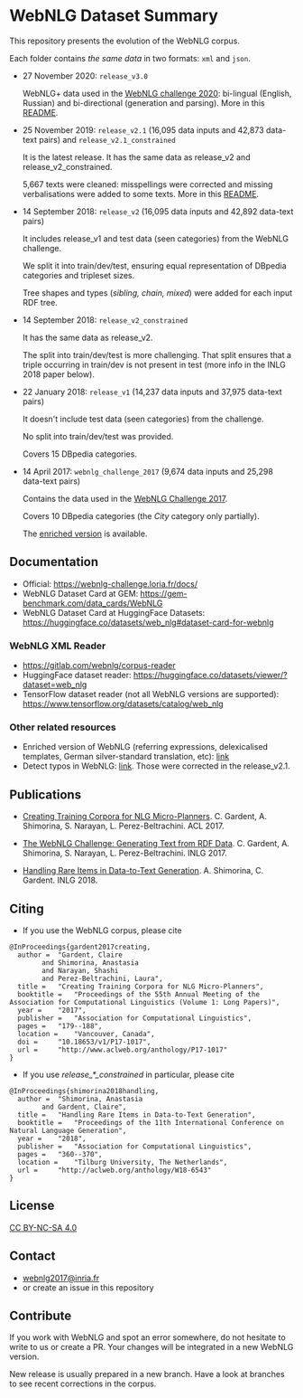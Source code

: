 # WebNLG Dataset Summary

This repository presents the evolution of the WebNLG corpus.

Each folder contains *the same data* in two formats: `xml` and `json`.

* 27 November 2020: `release_v3.0` 

	WebNLG+ data used in the [WebNLG challenge 2020](https://webnlg-challenge.loria.fr/challenge_2020/): bi-lingual (English, Russian) and bi-directional (generation and parsing). More in this [README](./release_v3.0/README.md).

* 25 November 2019: `release_v2.1` (16,095 data inputs and 42,873 data-text pairs) and `release_v2.1_constrained`

	It is the latest release. It has the same data as release_v2 and release_v2_constrained.

	5,667 texts were cleaned: misspellings were corrected and missing verbalisations were added to some texts. More in this [README](./release_v2.1/README.md).

* 14 September 2018: `release_v2` (16,095 data inputs and 42,892 data-text pairs)

	It includes release_v1 and test data (seen categories) from the WebNLG challenge.

	We split it into train/dev/test, ensuring equal representation of DBpedia categories and tripleset sizes.

	Tree shapes and types (_sibling, chain, mixed_) were added for each input RDF tree.

* 14 September 2018: `release_v2_constrained`

	It has the same data as release_v2.

	The split into train/dev/test is more challenging. That split ensures that a triple occurring in train/dev is not present in test (more info in the INLG 2018 paper below).

* 22 January 2018: `release_v1` (14,237 data inputs and 37,975 data-text pairs)

	It doesn't include test data (seen categories) from the challenge.

	No split into train/dev/test was provided.
	
	Covers 15 DBpedia categories.

* 14 April 2017: `webnlg_challenge_2017` (9,674 data inputs and 25,298 data-text pairs)

	Contains the data used in the [WebNLG Challenge 2017](https://webnlg-challenge.loria.fr/challenge_2017/).
	
	Covers 10 DBpedia categories (the _City_ category only partially).
	
	The [enriched version](https://github.com/ThiagoCF05/webnlg) is available.

## Documentation

* Official: <https://webnlg-challenge.loria.fr/docs/>
* WebNLG Dataset Card at GEM: <https://gem-benchmark.com/data_cards/WebNLG>
* WebNLG Dataset Card at HuggingFace Datasets: <https://huggingface.co/datasets/web_nlg#dataset-card-for-webnlg>

### WebNLG XML Reader

* <https://gitlab.com/webnlg/corpus-reader>
* HuggingFace dataset reader: <https://huggingface.co/datasets/viewer/?dataset=web_nlg>
* TensorFlow dataset reader (not all WebNLG versions are supported): <https://www.tensorflow.org/datasets/catalog/web_nlg>

### Other related resources
* Enriched version of WebNLG (referring expressions, delexicalised templates, German silver-standard translation, etc): [link](https://github.com/ThiagoCF05/webnlg)
* Detect typos in WebNLG: [link](https://github.com/abevieiramota/challenge-webnlg/blob/master/notebook/14%20-%20Searching%20misspellings%20in%20references.ipynb).
Those were corrected in the release_v2.1.

## Publications
* [Creating Training Corpora for NLG Micro-Planners](http://www.aclweb.org/anthology/P17-1017). C. Gardent, A. Shimorina, S. Narayan, L. Perez-Beltrachini. ACL 2017.

* [The WebNLG Challenge: Generating Text from RDF Data](http://aclweb.org/anthology/W17-3518). C. Gardent, A. Shimorina, S. Narayan, L. Perez-Beltrachini. INLG 2017.

* [Handling Rare Items in Data-to-Text Generation](http://aclweb.org/anthology/W18-6543). A. Shimorina, C. Gardent. INLG 2018.

## Citing

* If you use the WebNLG corpus, please cite

```
@InProceedings{gardent2017creating,
  author = 	"Gardent, Claire
		and Shimorina, Anastasia
		and Narayan, Shashi
		and Perez-Beltrachini, Laura",
  title = 	"Creating Training Corpora for NLG Micro-Planners",
  booktitle = 	"Proceedings of the 55th Annual Meeting of the Association for Computational Linguistics (Volume 1: Long Papers)",
  year = 	"2017",
  publisher = 	"Association for Computational Linguistics",
  pages = 	"179--188",
  location = 	"Vancouver, Canada",
  doi = 	"10.18653/v1/P17-1017",
  url = 	"http://www.aclweb.org/anthology/P17-1017"
}
```

* If you use _release\_*\_constrained_ in particular, please cite

```
@InProceedings{shimorina2018handling,
  author = 	"Shimorina, Anastasia
		and Gardent, Claire",
  title = 	"Handling Rare Items in Data-to-Text Generation",
  booktitle = 	"Proceedings of the 11th International Conference on Natural Language Generation",
  year = 	"2018",
  publisher = 	"Association for Computational Linguistics",
  pages = 	"360--370",
  location = 	"Tilburg University, The Netherlands",
  url = 	"http://aclweb.org/anthology/W18-6543"
}
```

## License
[CC BY-NC-SA 4.0](https://creativecommons.org/licenses/by-nc-sa/4.0/)

## Contact
* webnlg2017@inria.fr
* or create an issue in this repository

## Contribute
If you work with WebNLG and spot an error somewhere, do not hesitate to write to us or create a PR. Your changes will be integrated in a new WebNLG version.

New release is usually prepared in a new branch. Have a look at branches to see recent corrections in the corpus.
